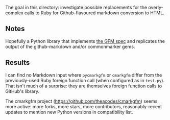 The goal in this directory: investigate possible replacements for the overly-complex calls to Ruby for Github-flavoured markdown conversion to HTML.

## Notes

Hopefully a Python library that implements [the GFM spec](https://github.github.com/gfm/) and replicates the output of the github-markdown and/or commonmarker gems.

## Results

I can find no Markdown input where `pycmarkgfm` or `cmarkgfm` differ from the previously-used Ruby foreign function call (when configured as in `test.py`). That isn't much of a surprise: they are themselves foreign function calls to GitHub's library.

The cmarkgfm project (https://github.com/theacodes/cmarkgfm) seems more active: more forks, more stars, more contributors, reasonably-recent updates to mention new Python versions in compatibility list.